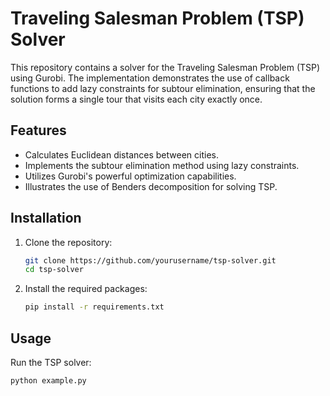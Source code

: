 # Traveling Salesman Problem (TSP) Solver

This repository contains a solver for the Traveling Salesman Problem (TSP) using Gurobi. The implementation demonstrates the use of callback functions to add lazy constraints for subtour elimination, ensuring that the solution forms a single tour that visits each city exactly once.

## Features

- Calculates Euclidean distances between cities.
- Implements the subtour elimination method using lazy constraints.
- Utilizes Gurobi's powerful optimization capabilities.
- Illustrates the use of Benders decomposition for solving TSP.

## Installation

1. Clone the repository:
    ```sh
    git clone https://github.com/yourusername/tsp-solver.git
    cd tsp-solver
    ```

2. Install the required packages:
    ```sh
    pip install -r requirements.txt
    ```

## Usage

Run the TSP solver:
```sh
python example.py
